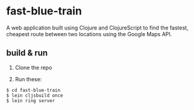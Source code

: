 # fast-blue-train

A web application built using Clojure and ClojureScript to find the fastest, cheapest route between two locations using the Google Maps API.

## build & run
1. Clone the repo

2. Run these:
```
$ cd fast-blue-train
$ lein cljsbuild once
$ lein ring server
```
